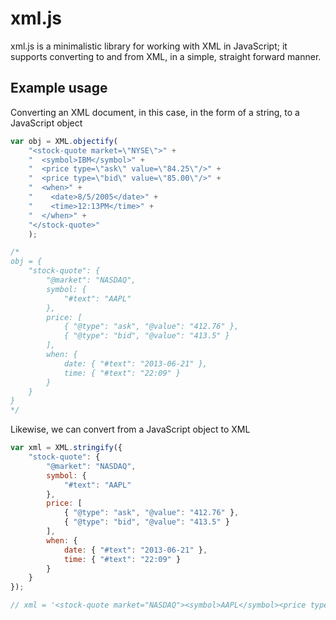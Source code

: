 xml.js
======
xml.js is a minimalistic library for working with XML in JavaScript; it supports converting to and from XML,
in a simple, straight forward manner.

Example usage
-------------
Converting an XML document, in this case, in the form of a string, to a JavaScript object

```js
var obj = XML.objectify(
    "<stock-quote market=\"NYSE\">" +
    "  <symbol>IBM</symbol>" +
    "  <price type=\"ask\" value=\"84.25\"/>" +
    "  <price type=\"bid\" value=\"85.00\"/>" +
    "  <when>" +
    "    <date>8/5/2005</date>" +
    "    <time>12:13PM</time>" +
    "  </when>" +
    "</stock-quote>"
    );

/*
obj = {
    "stock-quote": {
        "@market": "NASDAQ",
        symbol: {
            "#text": "AAPL"
        },
        price: [
            { "@type": "ask", "@value": "412.76" },
            { "@type": "bid", "@value": "413.5" } 
        ],
        when: {
            date: { "#text": "2013-06-21" },
            time: { "#text": "22:09" }
        }
    }
}
*/
```

Likewise, we can convert from a JavaScript object to XML

```js
var xml = XML.stringify({
    "stock-quote": {
        "@market": "NASDAQ",
        symbol: {
            "#text": "AAPL"
        },
        price: [
            { "@type": "ask", "@value": "412.76" },
            { "@type": "bid", "@value": "413.5" } 
        ],
        when: {
            date: { "#text": "2013-06-21" },
            time: { "#text": "22:09" }
        }
    }
});

// xml = '<stock-quote market="NASDAQ"><symbol>AAPL</symbol><price type="ask" value="412.76"/><price type="bid" value="413.5"/><when><date>2013-06-21</date><time>22:09</time></when></stock-quote>'
```
